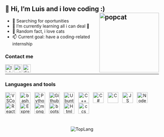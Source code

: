 
## 👋 Hi, I’m Luis and i love coding :)  <img align="right" alt="popcat" width="195px" height="195px" src="https://user-images.githubusercontent.com/75387331/188960023-157241e1-8cd1-4fdd-8937-368fd0e9e75b.gif" />
- 👀 Searching for oportunities
- 🌱 I’m currently learning all i can deal :trident: 
- 💞️ Random fact, i love cats 
- 📫 Current goal: have a coding-related internship



### Contact me  


<a href="https://www.linkedin.com/in/luis-antonio-blanco-conde-247319210/">          
<img align="left" alt="linkedin" width="26px" src="https://cdn.jsdelivr.net/gh/devicons/devicon/icons/linkedin/linkedin-plain.svg" />  
</a>
<a href="https://www.instagram.com/luis.bc_/">          
<img align="left" alt="instagram" width="26px" src="https://user-images.githubusercontent.com/75387331/188960630-94f53648-6327-4aad-822e-6f246df274f1.svg" />  
</a>
<a href="https://www.discordapp.com/users/519282038637985833/">          
<img align="left" alt="discord" width="26px" src="https://user-images.githubusercontent.com/75387331/188962067-c43ea287-c5b0-42e0-bc46-6ff8c77ac407.png" />  
</a>
<br/>
 

---  
### Languages and tools  

<p align="center">          
<img align="left" alt="VSCode" width="35px" src="https://cdn.jsdelivr.net/gh/devicons/devicon/icons/vscode/vscode-original.svg" style="padding-right:10px;" /> 
 <img align="left" alt="bash" width="35px" src="https://cdn.jsdelivr.net/gh/devicons/devicon/icons/bash/bash-original.svg" style="padding-right:10px;" />  
<img align="left" alt="Python" width="35px" src="https://cdn.jsdelivr.net/gh/devicons/devicon/icons/python/python-original.svg" style="padding-right:10px;" />  
<img align="left" alt="Github" width="35px" img src="https://cdn.jsdelivr.net/gh/devicons/devicon/icons/github/github-original.svg" style="padding-right:10px;" />  
<img align="left" alt="Ubuntu" width="35px" img src="https://cdn.jsdelivr.net/gh/devicons/devicon/icons/ubuntu/ubuntu-plain.svg" style="padding-right:10px;" />  
<img align="left" alt="C++" width="35px" src="https://cdn.jsdelivr.net/gh/devicons/devicon/icons/cplusplus/cplusplus-original.svg" style="padding-right:10px;" />  
<img align="left" alt="C#" width="35px" src="https://cdn.jsdelivr.net/gh/devicons/devicon/icons/csharp/csharp-original.svg" style="padding-right:10px;" />  
<img align="left" alt="C" width="35px" img src="https://cdn.jsdelivr.net/gh/devicons/devicon/icons/c/c-original.svg" style="padding-right:10px;" />  
 <img align="left" alt="JS" width="35px" img src="https://cdn.jsdelivr.net/gh/devicons/devicon/icons/javascript/javascript-original.svg" style="padding-right:10px;" /> 
 <img align="left" alt="NodeJs" width="35px" img src="https://cdn.jsdelivr.net/gh/devicons/devicon/icons/nodejs/nodejs-original-wordmark.svg" style="padding-right:10px;" /> 
 <img align="left" alt="React" width="35px" img src="https://cdn.jsdelivr.net/gh/devicons/devicon/icons/react/react-original.svg" style="padding-right:10px;" /> 
 <img align="left" alt="Express" width="35px" img src="https://cdn.jsdelivr.net/gh/devicons/devicon/icons/express/express-original-wordmark.svg" style="padding-right:10px;" />
 <img align="left" alt="mongodb" width="35px" img src="https://cdn.jsdelivr.net/gh/devicons/devicon/icons/mongodb/mongodb-original-wordmark.svg" style="padding-right:10px;" />
  <img align="left" alt="bootstrap" width="35px" img src="https://cdn.jsdelivr.net/gh/devicons/devicon/icons/bootstrap/bootstrap-original.svg" style="padding-right:10px;" />
<img align="left" alt="Html" width="35px" img src="https://cdn.jsdelivr.net/gh/devicons/devicon/icons/html5/html5-original.svg" style="padding-right:10px;" />  
<img align="left" alt="ccs" width="35px" img src="https://cdn.jsdelivr.net/gh/devicons/devicon/icons/css3/css3-original.svg" style="padding-right:10px;" />
</p>
</br>
</br>
<h2></h2>
</br>
</br>
<p align="center">
<img alt="TopLang" src="https://github-readme-stats.vercel.app/api/top-langs/?username=Luichoo&hide=Makefile,shell&theme=tokyonight">
</p>
